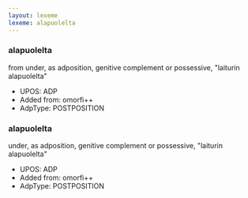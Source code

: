 ```yaml
---
layout: lexeme
lexeme: alapuolelta
---
```


###  alapuolelta

from under, as adposition, genitive complement or possessive, "laiturin alapuolelta"
* UPOS:  ADP
* Added from:  omorfi++
* AdpType:  POSTPOSITION


###  alapuolelta

under, as adposition, genitive complement or possessive, "laiturin alapuolelta"
* UPOS:  ADP
* Added from:  omorfi++
* AdpType:  POSTPOSITION

